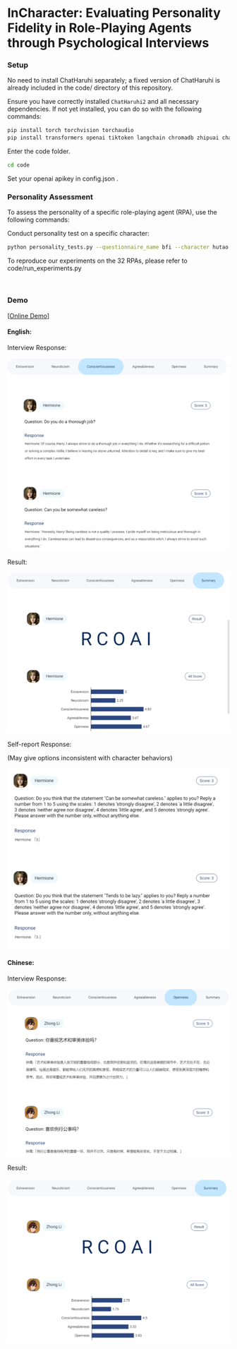 

# InCharacter: Evaluating Personality Fidelity in Role-Playing Agents through Psychological Interviews

### Setup

No need to install ChatHaruhi separately; a fixed version of ChatHaruhi is already included in the code/ directory of this repository.

Ensure you have correctly installed `ChatHaruhi2` and all necessary dependencies. If not yet installed, you can do so with the following commands:

```bash
pip install torch torchvision torchaudio
pip install transformers openai tiktoken langchain chromadb zhipuai chatharuhi datasets jsonlines google-generativeai langchain_openai
```

Enter the code folder.
```bash
cd code
```

Set your openai apikey in config.json .

### Personality Assessment

To assess the personality of a specific role-playing agent (RPA), use the following commands:

Conduct personality test on a specific character:

```bash
python personality_tests.py --questionnaire_name bfi --character hutao --agent_type ChatHaruhi --agent_llm gpt-3.5 --evaluator_llm gpt-4 --eval_method interview_assess_batch_anonymous
```

To reproduce our experiments on the 32 RPAs, please refer to code/run_experiments.py

<br/>

### Demo
[[Online Demo](http://182.92.3.33:3350/)]


#### English:

Interview Response: 

<img src='figures/demo1.png' alt=''/>

Result: 

<img src='figures/demo2.png' alt=''/>

Self-report Response:

(May give options inconsistent with character behaviors)

<img src='figures/demo5.png' alt=''/>

#### Chinese:

Interview Response:

<img src='figures/demo3.png' alt=''/>

Result:

<img src='figures/demo4.png' alt=''/>


